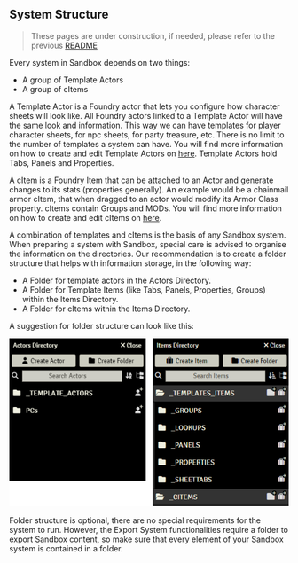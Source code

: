 ## System Structure

> These pages are under construction, if needed, please refer to the previous [README](readme_previous.md)

Every system in Sandbox depends on two things:

- A group of Template Actors
- A group of cItems

A Template Actor is a Foundry actor that lets you configure how character sheets will look like. All Foundry actors linked to a Template Actor will have the same look and information. This way we can have templates for player character sheets, for npc sheets, for party treasure, etc. There is no limit to the number of templates a system can have. You will find more information on how to create and edit Template Actors on [here](template_actors.md). Template Actors hold Tabs, Panels and Properties.

A cItem is a Foundry Item that can be attached to an Actor and generate changes to its stats (properties generally). An example would be a chainmail armor cItem, that when dragged to an actor would modify its Armor Class property. cItems contain Groups and MODs. You will find more information on how to create and edit cItems on [here](citems.md).

A combination of templates and cItems is the basis of any Sandbox system. When preparing a system with Sandbox, special care is advised to organise the information on the directories. Our recommendation is to create a folder structure that helps with information storage, in the following way:

- A Folder for template actors in the Actors Directory.
- A Folder for Template Items (like Tabs, Panels, Properties, Groups) within the Items Directory.
- A Folder for cItems within the Items Directory.

A suggestion for folder structure can look like this:

![](resources/folder_structure_suggestion.png)



Folder structure is optional, there are no special requirements for the system to run. However, the Export System functionalities require a folder to export Sandbox content, so make sure that every element of your Sandbox system is contained in a folder.